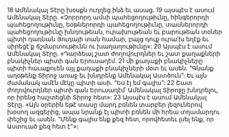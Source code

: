 18 Ամենակալ Տէրը խօսքն ուղղեց ինձ եւ ասաց.
19 այսպէս է ասում Ամենակալ Տէրը.
«Չորրորդ ամսի պահեցողութիւնը,
հինգերորդի պահեցողութիւնը,
եօթներորդի պահեցողութիւնը,
տասներորդի պահեցողութիւնը
խնդութեան, ուրախութեան եւ բարութեան տօներ պիտի դառնան Յուդայի տան համար,
բայց դուք ուրա՛խ եղէք եւ սիրեցէ՛ք ճշմարտութիւնն ու խաղաղութիւնը»:
20 Այսպէս է ասում Ամենակալ Տէրը.
«Դարձեալ շատ ժողովուրդներ եւ շատ քաղաքների բնակիչներ պիտի գան Երուսաղէմ.
21 մի քաղաքի բնակիչները պիտի հաւաքուեն
այլ քաղաքի բնակիչների մօտ եւ ասեն.
“Գնանք աղօթենք Տիրոջ առաջ
եւ խնդրենք Ամենակալ Աստծուն”:
Եւ այն ժամանակ ամէն մէկը պիտի ասի. “Ես էլ եմ գալիս”:
22 Շատ ժողովուրդներ պիտի գան Երուսաղէմ՝
Ամենակալ Տիրոջը խնդրելու,
որ իրենց հաշտեցնի Տիրոջ հետ»:
23 Այսպէս է ասում Ամենակալ Տէրը.
«Այն օրերին եթէ տասը մարդ բռնեն տարբեր լեզուներով խօսող ազգերից,
ապա նրանք էլ պիտի բռնեն մի հրեա տղամարդու փեշից եւ ասեն.
“Մենք գալիս ենք քեզ հետ,
որովհետեւ լսել ենք, որ Աստուած քեզ հետ է”»:
